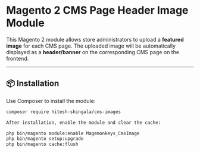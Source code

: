 # Magento 2 CMS Page Header Image Module

This Magento 2 module allows store administrators to upload a **featured image** for each CMS page. The uploaded image will be automatically displayed as a **header/banner** on the corresponding CMS page on the frontend.

---

## 📦 Installation

Use Composer to install the module:

```bash
composer require hitesh-shingala/cms-images

After installation, enable the module and clear the cache:

php bin/magento module:enable Magemonkeys_CmsImage
php bin/magento setup:upgrade
php bin/magento cache:flush
